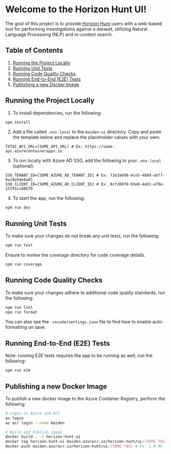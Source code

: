 # Welcome to the Horizon Hunt UI!

The goal of this project is to provide [Horizon Hunt](https://github.com/MetroStar/maiden-ui) users with a web-based tool for performing investigations against a dataset, utilizing Natural Language Processing (NLP) and in-context search.

## Table of Contents

1. [Running the Project Locally](#running-the-project-locally)
2. [Running Unit Tests](#running-unit-tests)
3. [Running Code Quality Checks](#running-code-quality-checks)
4. [Running End-to-End (E2E) Tests](#running-end-to-end-e2e-tests)
5. [Publishing a new Docker Image](#publishing-a-new-docker-image)

## Running the Project Locally

1. To install dependencies, run the following:

```sh
npm install
```

2. Add a file called `.env.local` to the `maiden-ui` directory. Copy and paste the template below and replace the placeholder values with your own:

```.env
TXTAI_API_URL=[SOME_API_URL] # Ex: https://some-api.azurecontainerapps.io
```

3. To run locally with Azure AD SSO, add the following to your `.env.local` (optional):

```
SSO_TENANT_ID=[SOME_AZURE_AD_TENANT_ID] # Ex: 71e3a698-4ce5-4689-abf7-9a19e9de8a65
SSO_CLIENT_ID=[SOME_AZURE_AD_CLIENT_ID] # Ex: 8cf26978-03e0-4e01-a70e-15791cc80b70
```

4. To start the app, run the following:

```sh
npm run dev
```

## Running Unit Tests

To make sure your changes do not break any unit tests, run the following:

```sh
npm run test
```

Ensure to review the coverage directory for code coverage details.

```sh
npm run coverage
```

## Running Code Quality Checks

To make sure your changes adhere to additional code quality standards, run the following:

```sh
npm run lint
npm run format
```

You can also see the `.vscode/settings.json` file to find how to enable auto-formatting on save.

## Running End-to-End (E2E) Tests

Note: running E2E tests requires the app to be running as well, run the following:

```sh
npm run e2e
```

## Publishing a new Docker Image

To publish a new docker image to the Azure Container Registry, perform the following:

```sh
# Login to Azure and ACI
az login
az acr login --name maiden

# Build and Publish image
docker build . -t horizon-hunt-ui
docker tag horizon-hunt-ui maiden.azurecr.io/horizon-hunt/ui:[SOME_TAG] # Ex: 1.0.99
docker push maiden.azurecr.io/horizon-hunt/ui:[SOME_TAG] # Ex: 1.0.99
```
